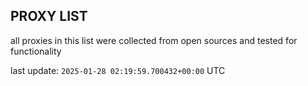 ## PROXY LIST

all proxies in this list were collected from open sources and tested for functionality

last update: `2025-01-28 02:19:59.700432+00:00` UTC